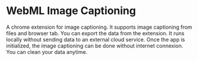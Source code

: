# WebML Image Captioning

A chrome extension for image captioning.  It supports image captioning from files and browser tab. You can export the data from the extension. It runs locally without sending data to an external cloud service. Once the app is initialized, the image captioning can be done without internet connexion. You can clean your data anytime.
